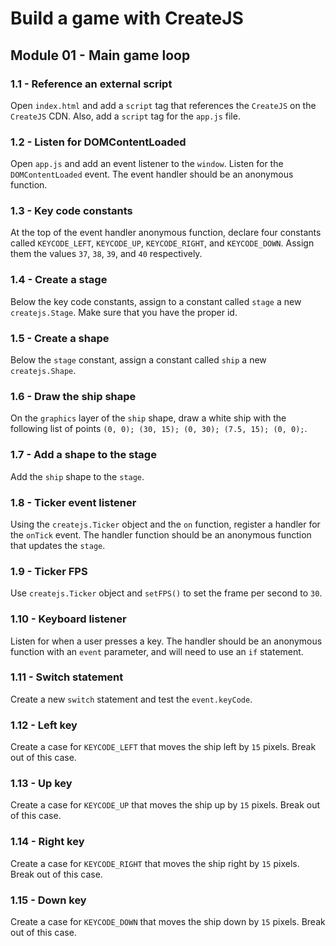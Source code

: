 # Build a game with CreateJS

## Module 01 - Main game loop

### 1.1 - Reference an external script

Open `index.html` and add a `script` tag that references the `CreateJS` on the `CreateJS` CDN. Also, add a `script` tag for the `app.js` file.

### 1.2 - Listen for DOMContentLoaded

Open `app.js` and add an event listener to the `window`. Listen for the `DOMContentLoaded` event. The event handler should be an anonymous function.

### 1.3 - Key code constants

At the top of the event handler anonymous function, declare four constants called `KEYCODE_LEFT`, `KEYCODE_UP`, `KEYCODE_RIGHT`, and `KEYCODE_DOWN`. Assign them the values `37`, `38`, `39`, and `40` respectively.

### 1.4 - Create a stage

Below the key code constants, assign to a constant called `stage` a new `createjs.Stage`. Make sure that you have the proper id.

### 1.5 - Create a shape

Below the `stage` constant, assign a constant called `ship` a new `createjs.Shape`.

### 1.6 - Draw the ship shape

On the `graphics` layer of the `ship` shape, draw a white ship with the following list of points `(0, 0); (30, 15); (0, 30); (7.5, 15); (0, 0);`.

### 1.7 - Add a shape to the stage

Add the `ship` shape to the `stage`.

### 1.8 - Ticker event listener

Using the `createjs.Ticker` object and the `on` function, register a handler for the `onTick` event. The handler function should be an anonymous function that updates the `stage`.

### 1.9 - Ticker FPS

Use `createjs.Ticker` object and `setFPS()` to set the frame per second to `30`.

### 1.10 - Keyboard listener

Listen for when a user presses a key. The handler should be an anonymous function with an `event` parameter, and will need to use an `if` statement.

### 1.11 - Switch statement

Create a new `switch` statement and test the `event.keyCode`.

### 1.12 - Left key

Create a case for `KEYCODE_LEFT` that moves the ship left by `15` pixels. Break out of this case.

### 1.13 - Up key

Create a case for `KEYCODE_UP` that moves the ship up by `15` pixels. Break out of this case.

### 1.14 - Right key

Create a case for `KEYCODE_RIGHT` that moves the ship right by `15` pixels. Break out of this case.

### 1.15 - Down key

Create a case for `KEYCODE_DOWN` that moves the ship down by `15` pixels. Break out of this case.
